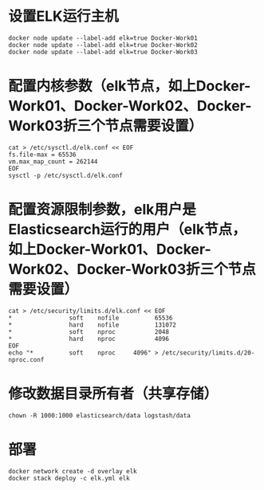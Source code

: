 # 设置ELK运行主机
```
docker node update --label-add elk=true Docker-Work01
docker node update --label-add elk=true Docker-Work02
docker node update --label-add elk=true Docker-Work03
```

# 配置内核参数（elk节点，如上Docker-Work01、Docker-Work02、Docker-Work03折三个节点需要设置）
```
cat > /etc/sysctl.d/elk.conf << EOF
fs.file-max = 65536
vm.max_map_count = 262144
EOF
sysctl -p /etc/sysctl.d/elk.conf
```

# 配置资源限制参数，elk用户是Elasticsearch运行的用户（elk节点，如上Docker-Work01、Docker-Work02、Docker-Work03折三个节点需要设置）
```
cat > /etc/security/limits.d/elk.conf << EOF
*                soft    nofile          65536
*                hard    nofile          131072
*                soft    nproc           2048
*                hard    nproc           4096
EOF
echo "*          soft    nproc     4096" > /etc/security/limits.d/20-nproc.conf
```

# 修改数据目录所有者（共享存储）
```
chown -R 1000:1000 elasticsearch/data logstash/data
```

# 部署
```
docker network create -d overlay elk
docker stack deploy -c elk.yml elk
```